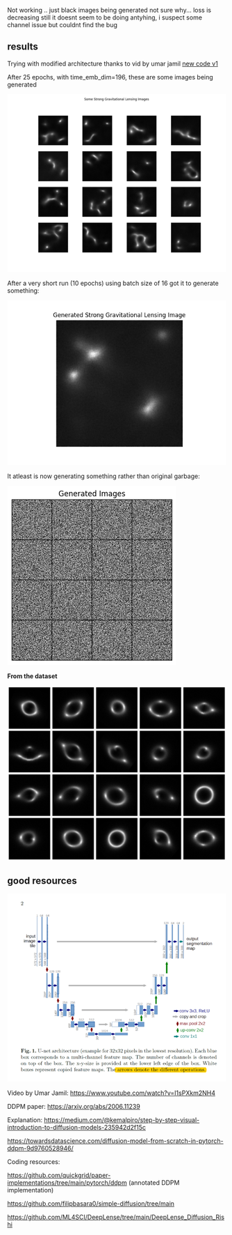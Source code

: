 Not working .. just black images being generated not sure why...
loss is decreasing still it doesnt seem to be doing antyhing, i suspect some channel issue but couldnt find the bug

## results

Trying with modified architecture thanks to vid by umar jamil [new code v1](2code.py)


After 25 epochs, with time_emb_dim=196, these are some images being generated

![16x Sample images](images/2code_25_epoch_run_Figure_many.png)

After a very short run (10 epochs) using batch size of 16 got it to generate something:

![sample generated image](images/2code_10_epoch_run_Figure_1.png)

It atleast is now generating something rather than original garbage:

![noisy old random images](images/old_model_not_working_images.png)


**From the dataset**

![samples from the dataset](images/dataset-samples.png)


## good resources


![UNet architecture](images/unet_arch.png)

Video by Umar Jamil: https://www.youtube.com/watch?v=I1sPXkm2NH4

DDPM paper: https://arxiv.org/abs/2006.11239

Explanation: https://medium.com/@kemalpiro/step-by-step-visual-introduction-to-diffusion-models-235942d2f15c

https://towardsdatascience.com/diffusion-model-from-scratch-in-pytorch-ddpm-9d9760528946/

Coding resources:

https://github.com/quickgrid/paper-implementations/tree/main/pytorch/ddpm (annotated DDPM implementation)

https://github.com/filipbasara0/simple-diffusion/tree/main

https://github.com/ML4SCI/DeepLense/tree/main/DeepLense_Diffusion_Rishi

